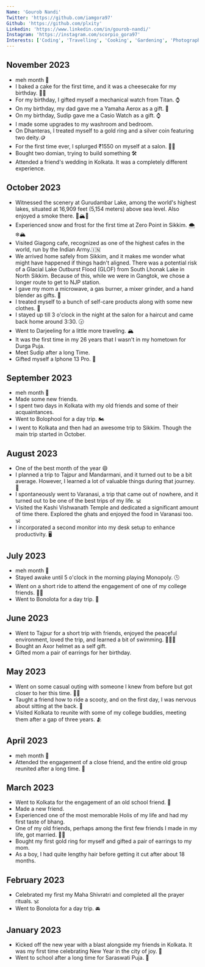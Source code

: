 ```yaml
---
Name: 'Gourob Nandi'
Twitter: 'https://github.com/iamgora97'
Github: 'https://github.com/plxity'
Linkedin: 'https://www.linkedin.com/in/gourob-nandi/'
Instagram: 'https://instagram.com/scorpio_gora97'
Interests: ['Coding', 'Travelling', 'Cooking', 'Gardening', 'Photography', 'Side Projects']
---
```


## November 2023

- meh month 🙁
- I baked a cake for the first time, and it was a cheesecake for my birthday. 🎂🍰
- For my birthday, I gifted myself a mechanical watch from Titan. ⌚️
- On my birthday, my dad gave me a Yamaha Aerox as a gift. 🛵
- On my birthday, Sudip gave me a Casio Watch as a gift. ⌚️
- I made some upgrades to my washroom and bedroom.
- On Dhanteras, I treated myself to a gold ring and a silver coin featuring two deity.🪙
- For the first time ever, I splurged ₹1550 on myself at a salon. 💇🏻
- Bought two domian, trying to build something  🛠️
- Attended a friend's wedding in Kolkata. It was a completely different experience.

## October 2023

- Witnessed the scenery at Gurudambar Lake, among the world's highest lakes, situated at 16,909 feet (5,154 meters) above sea level. Also enjoyed a smoke there. 🥶🏔🚬
- Experienced snow and frost for the first time at Zero Point in Sikkim. 🌨 ❄️🏔
- Visited Giagong cafe, recognized as one of the highest cafes in the world, run by the Indian Army.🇮🇳
- We arrived home safely from Sikkim, and it makes me wonder what might have happened if things hadn't aligned. There was a potential risk of a Glacial Lake Outburst Flood (GLOF) from 
  South Lhonak  Lake in North Sikkim. Because of this, while we were in Gangtok, we chose a longer route to get to NJP station. 
- I gave my mom a microwave, a gas burner, a mixer grinder, and a hand blender as gifts. 🎁
- I treated myself to a bunch of self-care products along with some new clothes. 👔
- I stayed up till 3 o'clock in the night at the salon for a haircut and came back home around 3:30. 🕞
- Went to Darjeeling for a little more traveling. 🏔
- It was the first time in my 26 years that I wasn't in my hometown for Durga Puja.
- Meet Sudip after a long Time. 
- Gifted myself a Iphone 13 Pro. 📱




## September 2023
- meh month 🙁
- Made some new friends. 
- I spent two days in Kolkata with my old friends and some of their acquaintances.
- Went to Bolophool for a day trip. 🏍️
- I went to Kolkata and then had an awesome trip to Sikkim. Though the main trip started in October.

## August 2023
- One of the best month of the year 😄
- I planned a trip to Tajpur and Mandarmani, and it turned out to be a bit average. However, I learned a lot of valuable things during that journey. 🌊
- I spontaneously went to Varanasi, a trip that came out of nowhere, and it turned out to be one of the best trips of my life. 🕉
- Visited the Kashi Vishwanath Temple and dedicated a significant amount of time there. Explored the ghats and enjoyed the food in Varanasi too. 🕉
- I incorporated a second monitor into my desk setup to enhance productivity. 🖥


## July 2023
- meh month 🙁
- Stayed awake until 5 o'clock in the morning playing Monopoly. 🕓
- Went on a short ride to attend the engagement of one of my college friends. 🛵💍
- Went to Bonolota for a day trip. 🛵

## June 2023
- Went to Tajpur for a short trip with friends, enjoyed the peaceful environment, loved the trip, and learned a bit of swimming. 🌊🏊🏻
- Bought an Axor helmet as a self gift. 
- Gifted mom a pair of earrings for her birthday.


## May 2023
- Went on some casual outing with someone I knew from before but got closer to her this time. 🍴😋
- Taught a friend how to ride a scooty, and on the first day, I was nervous about sitting at the back. 🛵
- Visited Kolkata to reunite with some of my college buddies, meeting them after a gap of three years. 🫂

## April 2023
- meh month 🙁
- Attended the engagement of a close friend, and the entire old group reunited after a long time. 💍

## March 2023
- Went to Kolkata for the engagement of an old school friend. 💍
- Made a new friend. 
- Experienced one of the most memorable Holis of my life and had my first taste of bhang. 
- One of my old friends, perhaps among the first few friends I made in my life, got married. 👰🏼
- Bought my first gold ring for myself and gifted a pair of earrings to my mom.
- As a boy, I had quite lengthy hair before getting it cut after about 18 months.

## February 2023
- Celebrated my first my Maha Shivratri and completed all the prayer rituals. 🕉
- Went to Bonolota for a day trip. 🚘

## January 2023
- Kicked off the new year with a blast alongside my friends in Kolkata. It was my first time celebrating New Year in the city of joy. 🥳
- Went to school after a long time for Saraswati Puja. 🏫
